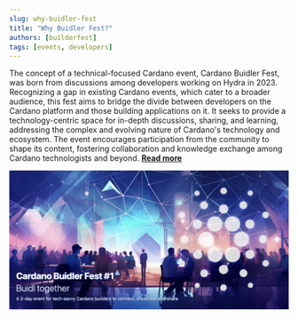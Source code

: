 ```yaml
---
slug: why-buidler-fest
title: "Why Buidler Fest?"
authors: [builderfest]
tags: [events, developers]
---
```


The concept of a technical-focused Cardano event, Cardano Buidler Fest, was born from discussions among developers working on Hydra in 2023. Recognizing a gap in existing Cardano events, which cater to a broader audience, this fest aims to bridge the divide between developers on the Cardano platform and those building applications on it. It seeks to provide a technology-centric space for in-depth discussions, sharing, and learning, addressing the complex and evolving nature of Cardano's technology and ecosystem. The event encourages participation from the community to shape its content, fostering collaboration and knowledge exchange among Cardano technologists and beyond. [**Read more**](https://buidl.2024.cardano.org/posts/2024-01-03-why-buidler-fest/)

![Why Buidler Fest](./banner.webp)